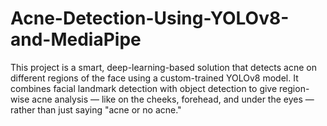 # Acne-Detection-Using-YOLOv8-and-MediaPipe
This project is a smart, deep-learning-based solution that detects acne on different regions of the face using a custom-trained YOLOv8 model. It combines facial landmark detection with object detection to give region-wise acne analysis — like on the cheeks, forehead, and under the eyes — rather than just saying "acne or no acne."
